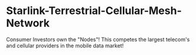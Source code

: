 # Starlink-Terrestrial-Cellular-Mesh-Network
Consumer Investors own the "Nodes"! This competes the largest telecom's and cellular providers in the mobile data market!
